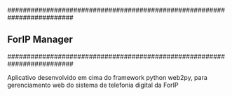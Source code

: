 #########################################################################
## ForIP Manager
#########################################################################

Aplicativo desenvolvido em cima do framework python web2py, para gerenciamento web do sistema de telefonia digital da ForIP 
